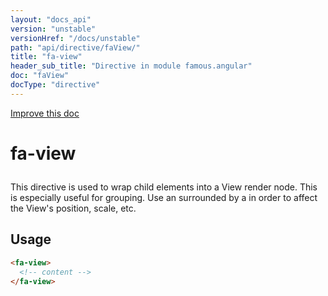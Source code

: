 ```yaml
---
layout: "docs_api"
version: "unstable"
versionHref: "/docs/unstable"
path: "api/directive/faView/"
title: "fa-view"
header_sub_title: "Directive in module famous.angular"
doc: "faView"
docType: "directive"
---
```


<div class="improve-docs">
  <a href='https://github.com/FamousInternal/famous-angular/edit/master/dist/scripts/famous.angular.js#L1247'>
    Improve this doc
  </a>
</div>




<h1 class="api-title">

  fa-view



</h1>





This directive is used to wrap child elements into a View render node.  This is especially useful for grouping.
Use an <fa-view> surrounded by a <fa-modifier> in order to affect the View's position, scale, etc.








  
<h2 id="usage">Usage</h2>
  
```html
<fa-view>
  <!-- content -->
</fa-view>
```
  
  

  





